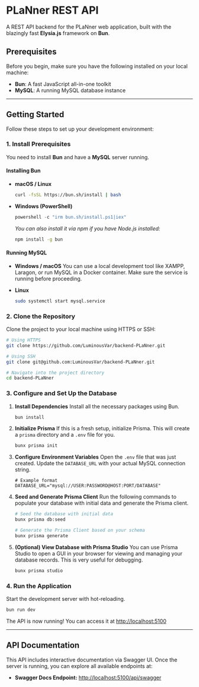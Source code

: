 # PLaNner REST API

A REST API backend for the PLaNner web application, built with the blazingly fast **Elysia.js** framework on **Bun**.

## Prerequisites

Before you begin, make sure you have the following installed on your local machine:

- **Bun**: A fast JavaScript all-in-one toolkit
- **MySQL**: A running MySQL database instance

---

## Getting Started

Follow these steps to set up your development environment:

### 1. Install Prerequisites

You need to install **Bun** and have a **MySQL** server running.

#### Installing Bun

- **macOS / Linux**
  ```bash
  curl -fsSL https://bun.sh/install | bash
  ```
- **Windows (PowerShell)**
  ```powershell
  powershell -c "irm bun.sh/install.ps1|iex"
  ```
  _You can also install it via npm if you have Node.js installed:_
  ```bash
  npm install -g bun
  ```

#### Running MySQL

- **Windows / macOS**
  You can use a local development tool like XAMPP, Laragon, or run MySQL in a Docker container. Make sure the service is running before proceeding.

- **Linux**
  ```bash
  sudo systemctl start mysql.service
  ```

### 2. Clone the Repository

Clone the project to your local machine using HTTPS or SSH:

```bash
# Using HTTPS
git clone https://github.com/LuminousVar/backend-PLaNner.git

# Using SSH
git clone git@github.com:LuminousVar/backend-PLaNner.git

# Navigate into the project directory
cd backend-PLaNner
```

### 3. Configure and Set Up the Database

1.  **Install Dependencies**
    Install all the necessary packages using Bun.

    ```bash
    bun install
    ```

2.  **Initialize Prisma**
    If this is a fresh setup, initialize Prisma. This will create a `prisma` directory and a `.env` file for you.

    ```bash
    bunx prisma init
    ```

3.  **Configure Environment Variables**
    Open the `.env` file that was just created. Update the `DATABASE_URL` with your actual MySQL connection string.

    ```env
    # Example format
    DATABASE_URL="mysql://USER:PASSWORD@HOST:PORT/DATABASE"
    ```

4.  **Seed and Generate Prisma Client**
    Run the following commands to populate your database with initial data and generate the Prisma client.

    ```bash
    # Seed the database with initial data
    bunx prisma db:seed

    # Generate the Prisma Client based on your schema
    bunx prisma generate
    ```

5.  **(Optional) View Database with Prisma Studio**
    You can use Prisma Studio to open a GUI in your browser for viewing and managing your database records. This is very useful for debugging.
    ```bash
    bunx prisma studio
    ```

### 4. Run the Application

Start the development server with hot-reloading.

```bash
bun run dev
```

The API is now running! You can access it at [http://localhost:5100](http://localhost:5100)

---

## API Documentation

This API includes interactive documentation via Swagger UI. Once the server is running, you can explore all available endpoints at:

- **Swagger Docs Endpoint:** [http://localhost:5100/api/swagger](http://localhost:5100/api/swagger)
